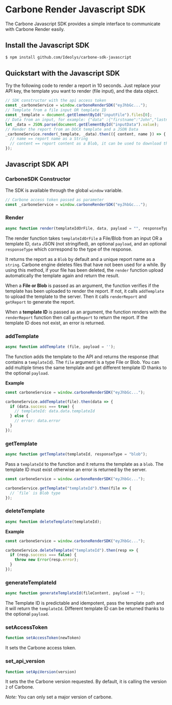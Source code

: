 # Carbone Render Javascript SDK

The Carbone Javascript SDK provides a simple interface to communicate with Carbone Render easily.

## Install the Javascript SDK

```sh
$ npm install github.com/Ideolys/carbone-sdk-javascript
```

## Quickstart with the Javascript SDK

Try the following code to render a report in 10 seconds. Just replace your API key, the template you want to render (file input), and the data object.

```javascript
// SDK constructor with the api access token
const _carboneService = window.carboneRenderSDK("eyJhbGc...");
// Template from a file input OR template ID
const _template = document.getElementById("inputFile").files[0];
// Data from an input, for example: {"data" :{"firstname":"John","lastname":"Wick"},"convertTo":"pdf"}
let _data = JSON.parse(document.getElementById("inputData").value);
// Render the report from an DOCX template and a JSON Data
_carboneService.render(_template, _data).then(({ content, name }) => {
  // name == report name as a String
  // content == report content as a Blob, it can be used to download the file
});
```

## Javascript SDK API

### CarboneSDK Constructor

The SDK is available through the global `window` variable.

```javascript
// Carbone access token passed as parameter
const _carboneService = window.carboneRenderSDK("eyJhbGc...");
```
### Render

```javascript
async function render(templateIdOrFile, data, payload = "", responseType = "blob");
```

The render function takes `templateIdOrFile` a File/Blob from an input OR a template ID, `data` JSON (not stringified), an optional `payload`, and an optional `responseType` which correspond to the type of the response.

It returns the report as a `Blob` by default and a unique report name as a `string`. Carbone engine deletes files that have not been used for a while. By using this method, if your file has been deleted, the `render` function upload automatically the template again and return the result.

When a **File or Blob** is passed as an argument, the function verifies if the template has been uploaded to render the report. If not, it calls `addTemplate` to upload the template to the server. Then it calls `renderReport` and `getReport` to generate the report.

When a **template ID** is passed as an argument, the function renders with the `renderReport` function then call `getReport` to return the report. If the template ID does not exist, an error is returned.

### addTemplate
```javascript
async function addTemplate (file, payload = '');
```
The function adds the template to the API and returns the response (that contains a `templateId`). The `file` argument is a type File or Blob.
You can add multiple times the same template and get different template ID thanks to the optional `payload`.

**Example**
```javascript
const carboneService = window.carboneRenderSDK("eyJhbGc...");

carboneService.addTemplate(file).then(data => {
  if (data.success === true) {
    // templateId: data.data.templateId
  } else {
    // error: data.error
  }
});
```
### getTemplate
```javascript
async function getTemplate(templateId, responseType = "blob");
```

Pass a `templateId` to the function and it returns the template as a `blob`. The template ID must exist otherwise an error is returned by the server.

```javascript
const carboneService = window.carboneRenderSDK("eyJhbGc...");

carboneService.getTemplate("templateId").then(file => {
  // `file` is Blob type
});
```

### deleteTemplate
```javascript
async function deleteTemplate(templateId);
```

**Example**
```javascript
const carboneService = window.carboneRenderSDK("eyJhbGc...");

carboneService.deleteTemplate("templateId").then(resp => {
  if (resp.success === false) {
    throw new Error(resp.error);
  }
});
```
### generateTemplateId
```javascript
async function generateTemplateId(fileContent, payload = "");
```
The Template ID is predictable and idempotent, pass the template path and it will return the `templateId`.
Different template ID can be returned thanks to the optional `payload`.


### setAccessToken
```javascript
function setAccessToken(newToken)
```
It sets the Carbone access token.

### set_api_version
```javascript
function setApiVersion(version)
```
It sets the the Carbone version requested. By default, it is calling the version `2` of Carbone.

*Note:* You can only set a major version of carbone.
